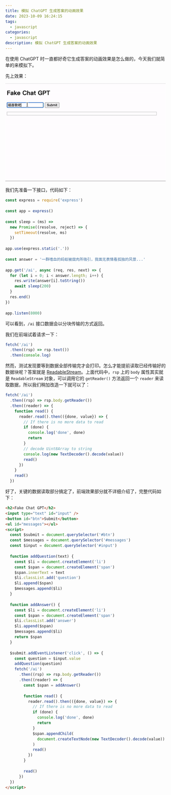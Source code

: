 ```yaml
---
title: 模拟 ChatGPT 生成答案的动画效果
date: 2023-10-09 16:24:15
tags:
  - javascript
categories:
  - javascript
description: 模拟 ChatGPT 生成答案的动画效果
---
```


在使用 ChatGPT 时一直都好奇它生成答案的动画效果是怎么做的，今天我们就简单的来模拟下。

先上效果：

![](js-readablestream/1.gif)

我们先准备一下接口，代码如下：

```js
const express = require('express')

const app = express()

const sleep = (ms) =>
  new Promise((resolve, reject) => {
    setTimeout(resolve, ms)
  })

app.use(express.static('.'))

const answer = '一群嗜血的蚂蚁被腐肉所吸引，我面无表情看孤独的风景...'

app.get('/ai', async (req, res, next) => {
  for (let i = 0; i < answer.length; i++) {
    res.write(answer[i].toString())
    await sleep(200)
  }
  res.end()
})

app.listen(8000)
```

可以看到，`/ai` 接口数据会以分块传输的方式返回。

我们在前端试着请求一下：

```js
fetch('/ai')
  .then((rsp) => rsp.text())
  .then(console.log)
```

然而，测试发现要等到数据全部传输完才会打印。怎么才能提前读取已经传输好的数据块呢？答案就是 [ReadableStream](https://developer.mozilla.org/en-US/docs/Web/API/ReadableStream)。上面代码中，`rsp` 上的 `body` 属性其实就是 `ReadableStream` 对象，可以调用它的 `getReader()` 方法返回一个 `reader` 来读取数据，所以我们稍加改造一下就可以了：

```js
fetch('/ai')
  .then((rsp) => rsp.body.getReader())
  .then((reader) => {
    function read() {
      reader.read().then(({done, value}) => {
        // If there is no more data to read
        if (done) {
          console.log('done', done)
          return
        }
        // decode Uint8Array to string
        console.log(new TextDecoder().decode(value))
        read()
      })
    }
    read()
  })
```

好了，关键的数据读取部分搞定了，前端效果部分就不详细介绍了，完整代码如下：

```html
<h2>Fake Chat GPT</h2>
<input type="text" id="input" />
<button id="btn">Submit</button>
<ul id="messages"></ul>
<script>
  const $submit = document.querySelector('#btn')
  const $messages = document.querySelector('#messages')
  const $input = document.querySelector('#input')

  function addQuestion(text) {
    const $li = document.createElement('li')
    const $span = document.createElement('span')
    $span.innerText = text
    $li.classList.add('question')
    $li.append($span)
    $messages.append($li)
  }

  function addAnswer() {
    const $li = document.createElement('li')
    const $span = document.createElement('span')
    $li.classList.add('answer')
    $li.append($span)
    $messages.append($li)
    return $span
  }

  $submit.addEventListener('click', () => {
    const question = $input.value
    addQuestion(question)
    fetch('/ai')
      .then((rsp) => rsp.body.getReader())
      .then((reader) => {
        const $span = addAnswer()

        function read() {
          reader.read().then(({done, value}) => {
            // If there is no more data to read
            if (done) {
              console.log('done', done)
              return
            }
            $span.appendChild(
              document.createTextNode(new TextDecoder().decode(value))
            )
            read()
          })
        }

        read()
      })
  })
</script>
```

